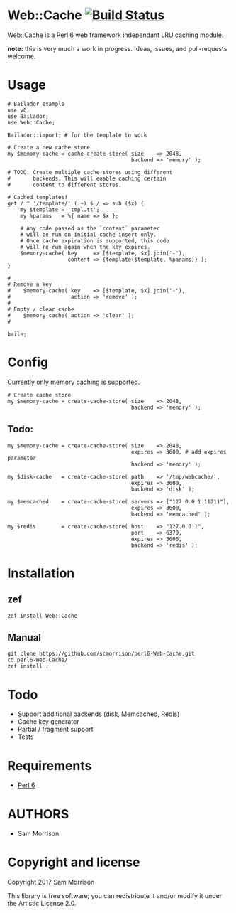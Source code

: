 Web::Cache [![Build Status](https://travis-ci.org/scmorrison/perl6-Web-Cache.svg?branch=master)](https://travis-ci.org/scmorrison/perl6-Web-Cache)
===

Web::Cache is a Perl 6 web framework independant LRU caching module.

**note:** this is very much a work in progress. Ideas, issues, and pull-requests welcome.

Usage
=====

```perl6
# Bailador example
use v6;
use Bailador;
use Web::Cache;

Bailador::import; # for the template to work

# Create a new cache store
my $memory-cache = cache-create-store( size    => 2048,
                                       backend => 'memory' );

# TODO: Create multiple cache stores using different
#       backends. This will enable caching certain 
#       content to different stores.

# Cached templates!
get / ^ '/template/' (.+) $ / => sub ($x) {
    my $template = 'tmpl.tt';
    my %params   = %{ name => $x };
     
    # Any code passed as the `content` parameter
    # will be run on initial cache insert only.
    # Once cache expiration is supported, this code
    # will re-run again when the key expires.
    $memory-cache( key     => [$template, $x].join('-'),
                   content => {template($template, %params)} );
}

#
# Remove a key
#    $memory-cache( key    => [$template, $x].join('-'),
#                   action => 'remove' );
#
# Empty / clear cache
#    $memory-cache( action => 'clear' );
#

baile;
```

Config
======

Currently only memory caching is supported. 

```perl6
# Create cache store
my $memory-cache = create-cache-store( size    => 2048,
                                       backend => 'memory' );
```

## Todo:

```perl6
my $memory-cache = create-cache-store( size    => 2048,
                                       expires => 3600, # add expires parameter
                                       backend => 'memory' );

my $disk-cache   = create-cache-store( path    => '/tmp/webcache/',
                                       expires => 3600,
                                       backend => 'disk' );

my $memcached    = create-cache-store( servers => ["127.0.0.1:11211"],
                                       expires => 3600,
                                       backend => 'memcached' );

my $redis        = create-cache-store( host    => "127.0.0.1",
                                       port    => 6379,
                                       expires => 3600,
                                       backend => 'redis' );
```


Installation
============

## zef
```
zef install Web::Cache
```

## Manual

```
git clone https://github.com/scmorrison/perl6-Web-Cache.git
cd perl6-Web-Cache/
zef install .
```

Todo
====

* Support additional backends (disk, Memcached, Redis)
* Cache key generator
* Partial / fragment support
* Tests

Requirements
============

* [Perl 6](http://perl6.org/)

AUTHORS
=======

* Sam Morrison

Copyright and license
=====================

Copyright 2017 Sam Morrison

This library is free software; you can redistribute it and/or modify it under the Artistic License 2.0.
